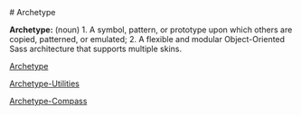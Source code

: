 <section class="copy">
# Archetype

<div class="partition partition--small partition--primary">
<p class="lead"><strong>Archetype:</strong> (noun) 1. A symbol, pattern, or prototype upon which others are copied, patterned, or emulated; 2. A flexible and modular Object-Oriented Sass architecture that supports multiple skins.</p>
</div>

[Archetype](https://github.com/kwaledesign/Archetype)

[Archetype-Utilities](https://github.com/kwaledesign/Archetype-Utilities)

[Archetype-Compass](https://github.com/kwaledesign/Archetype-Compass)


</section>
